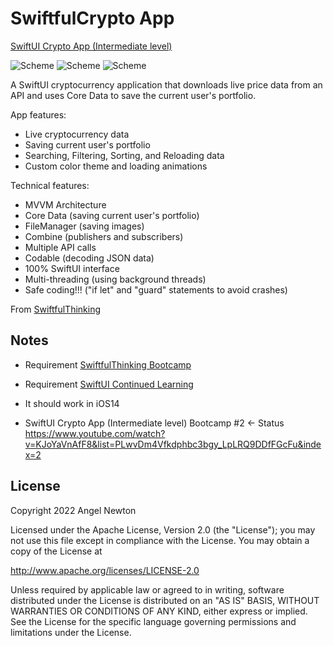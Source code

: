 # SwiftfulCrypto App

[SwiftUI Crypto App (Intermediate level)](https://www.youtube.com/playlist?list=PLwvDm4Vfkdphbc3bgy_LpLRQ9DDfFGcFu)  

![Scheme](/readmeImages/img1.png)
![Scheme](/readmeImages/img2.png)
![Scheme](/readmeImages/img3.png)

A SwiftUI cryptocurrency application that downloads live price data from an API and uses Core Data to save the current user's portfolio.

App features:
- Live cryptocurrency data
- Saving current user's portfolio
- Searching, Filtering, Sorting, and Reloading data
- Custom color theme and loading animations

Technical features:
- MVVM Architecture
- Core Data (saving current user's portfolio)
- FileManager (saving images)
- Combine (publishers and subscribers)
- Multiple API calls
- Codable (decoding JSON data)
- 100% SwiftUI interface
- Multi-threading (using background threads)
- Safe coding!!! ("if let" and "guard" statements to avoid crashes)

From [SwiftfulThinking](https://www.youtube.com/c/SwiftfulThinking)


## Notes 
- Requirement [SwiftfulThinking Bootcamp](https://www.youtube.com/playlist?list=PLwvDm4VfkdphqETTBf-DdjCoAvhai1QpO)
- Requirement [SwiftUI Continued Learning](https://www.youtube.com/playlist?list=PLwvDm4VfkdpiagxAXCT33Rkwnc5IVhTar)

- It should work in iOS14

- SwiftUI Crypto App (Intermediate level) Bootcamp #2 <- Status
  https://www.youtube.com/watch?v=KJoYaVnAfF8&list=PLwvDm4Vfkdphbc3bgy_LpLRQ9DDfFGcFu&index=2



## License

Copyright 2022 Angel Newton

Licensed under the Apache License, Version 2.0 (the "License"); you may not use this file except in compliance with the License. You may obtain a copy of the License at

http://www.apache.org/licenses/LICENSE-2.0

Unless required by applicable law or agreed to in writing, software distributed under the License is distributed on an "AS IS" BASIS, WITHOUT WARRANTIES OR CONDITIONS OF ANY KIND, either express or implied. See the License for the specific language governing permissions and limitations under the License.
